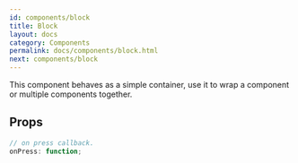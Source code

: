```yaml
---
id: components/block
title: Block
layout: docs
category: Components
permalink: docs/components/block.html
next: components/block
---
```


This component behaves as a simple container, use it to wrap a component
or multiple components together.

## Props
``` javascript
// on press callback.
onPress: function;
```

